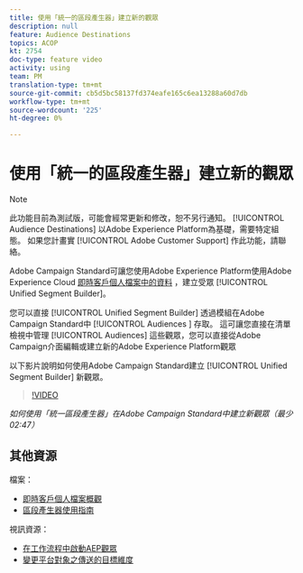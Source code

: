 ```yaml
---
title: 使用「統一的區段產生器」建立新的觀眾
description: null
feature: Audience Destinations
topics: ACOP
kt: 2754
doc-type: feature video
activity: using
team: PM
translation-type: tm+mt
source-git-commit: cb5d5bc58137fd374eafe165c6ea13288a60d7db
workflow-type: tm+mt
source-wordcount: '225'
ht-degree: 0%

---
```



# 使用「統一的區段產生器」建立新的觀眾

>[!NOTE]
>
>此功能目前為測試版，可能會經常更新和修改，恕不另行通知。 [!UICONTROL Audience Destinations] 以Adobe Experience Platform為基礎，需要特定組態。
>如果您計畫實 [!UICONTROL Adobe Customer Support] 作此功能，請聯絡。

Adobe Campaign Standard可讓您使用Adobe Experience Platform使用Adobe Experience Cloud [即時客戶個人檔案中的資料](https://docs.adobe.com/content/help/en/platform-learn/tutorials/profiles/understanding-the-real-time-customer-profile.html) ，建立受眾 [!UICONTROL Unified Segment Builder]。

您可以直接 [!UICONTROL Unified Segment Builder] 透過模組在Adobe Campaign Standard中 [!UICONTROL Audiences ] 存取。 這可讓您直接在清單檢視中管理 [!UICONTROL Audiences] 這些觀眾，您可以直接從Adobe Campaign介面編輯或建立新的Adobe Experience Platform觀眾

以下影片說明如何使用Adobe Campaign Standard建立 [!UICONTROL Unified Segment Builder] 新觀眾。

>[!VIDEO](https://video.tv.adobe.com/v/27638?quality=12)

*如何使用「統一區段產生器」在Adobe Campaign Standard中建立新觀眾（最少02:47）*

## 其他資源

檔案：

* [即時客戶個人檔案概觀](https://www.adobe.io/apis/experienceplatform/home/profile-identity-segmentation/profile-identity-segmentation-services.html#!api-specification/markdown/narrative/technical_overview/unified_profile_architectural_overview/unified_profile_architectural_overview.md)
* [區段產生器使用指南](https://www.adobe.io/apis/experienceplatform/home/profile-identity-segmentation/profile-identity-segmentation-services.html#!api-specification/markdown/narrative/technical_overview/segmentation/segment-builder-guide.md)

視訊資源：

* [在工作流程中啟動AEP觀眾](/help/profiles-and-audiences/audience-destinations/activating-aep-audiences.md)
* [變更平台對象之傳送的目標維度](/help/profiles-and-audiences/audience-destinations/changing-targeting-dimension.md)

